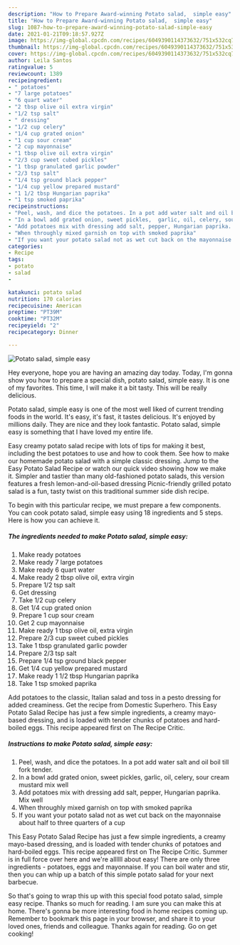 ```yaml
---
description: "How to Prepare Award-winning Potato salad,  simple easy"
title: "How to Prepare Award-winning Potato salad,  simple easy"
slug: 1087-how-to-prepare-award-winning-potato-salad-simple-easy
date: 2021-01-21T09:18:57.927Z
image: https://img-global.cpcdn.com/recipes/6049390114373632/751x532cq70/potato-salad-simple-easy-recipe-main-photo.jpg
thumbnail: https://img-global.cpcdn.com/recipes/6049390114373632/751x532cq70/potato-salad-simple-easy-recipe-main-photo.jpg
cover: https://img-global.cpcdn.com/recipes/6049390114373632/751x532cq70/potato-salad-simple-easy-recipe-main-photo.jpg
author: Leila Santos
ratingvalue: 5
reviewcount: 1389
recipeingredient:
- " potatoes"
- "7 large potatoes"
- "6 quart water"
- "2 tbsp olive oil extra virgin"
- "1/2 tsp salt"
- " dressing"
- "1/2 cup celery"
- "1/4 cup grated onion"
- "1 cup sour cream"
- "2 cup mayonnaise"
- "1 tbsp olive oil extra virgin"
- "2/3 cup sweet cubed pickles"
- "1 tbsp granulated garlic powder"
- "2/3 tsp salt"
- "1/4 tsp ground black pepper"
- "1/4 cup yellow prepared mustard"
- "1 1/2 tbsp Hungarian paprika"
- "1 tsp smoked paprika"
recipeinstructions:
- "Peel, wash, and dice the potatoes. In a pot add water salt and oil boil till fork tender."
- "In a bowl add grated onion, sweet pickles,  garlic, oil, celery, sour cream mustard mix well"
- "Add potatoes mix with dressing add salt, pepper, Hungarian paprika.  Mix well"
- "When throughly mixed garnish on top with smoked paprika"
- "If you want your potato salad not as wet cut back on the mayonnaise about half to three quarters of a cup"
categories:
- Recipe
tags:
- potato
- salad
- 

katakunci: potato salad  
nutrition: 170 calories
recipecuisine: American
preptime: "PT39M"
cooktime: "PT32M"
recipeyield: "2"
recipecategory: Dinner

---
```



![Potato salad,  simple easy](https://img-global.cpcdn.com/recipes/6049390114373632/751x532cq70/potato-salad-simple-easy-recipe-main-photo.jpg)

Hey everyone, hope you are having an amazing day today. Today, I'm gonna show you how to prepare a special dish, potato salad,  simple easy. It is one of my favorites. This time, I will make it a bit tasty. This will be really delicious.

Potato salad,  simple easy is one of the most well liked of current trending foods in the world. It's easy, it's fast, it tastes delicious. It's enjoyed by millions daily. They are nice and they look fantastic. Potato salad,  simple easy is something that I have loved my entire life.

Easy creamy potato salad recipe with lots of tips for making it best, including the best potatoes to use and how to cook them. See how to make our homemade potato salad with a simple classic dressing. Jump to the Easy Potato Salad Recipe or watch our quick video showing how we make it. Simpler and tastier than many old-fashioned potato salads, this version features a fresh lemon-and-oil-based dressing Picnic-friendly grilled potato salad is a fun, tasty twist on this traditional summer side dish recipe.


To begin with this particular recipe, we must prepare a few components. You can cook potato salad,  simple easy using 18 ingredients and 5 steps. Here is how you can achieve it.

<!--inarticleads1-->

##### The ingredients needed to make Potato salad,  simple easy:

1. Make ready  potatoes
1. Make ready 7 large potatoes
1. Make ready 6 quart water
1. Make ready 2 tbsp olive oil, extra virgin
1. Prepare 1/2 tsp salt
1. Get  dressing
1. Take 1/2 cup celery
1. Get 1/4 cup grated onion
1. Prepare 1 cup sour cream
1. Get 2 cup mayonnaise
1. Make ready 1 tbsp olive oil, extra virgin
1. Prepare 2/3 cup sweet cubed pickles
1. Take 1 tbsp granulated garlic powder
1. Prepare 2/3 tsp salt
1. Prepare 1/4 tsp ground black pepper
1. Get 1/4 cup yellow prepared mustard
1. Make ready 1 1/2 tbsp Hungarian paprika
1. Take 1 tsp smoked paprika


Add potatoes to the classic, Italian salad and toss in a pesto dressing for added creaminess. Get the recipe from Domestic Superhero. This Easy Potato Salad Recipe has just a few simple ingredients, a creamy mayo-based dressing, and is loaded with tender chunks of potatoes and hard-boiled eggs. This recipe appeared first on The Recipe Critic. 

<!--inarticleads2-->

##### Instructions to make Potato salad,  simple easy:

1. Peel, wash, and dice the potatoes. In a pot add water salt and oil boil till fork tender.
1. In a bowl add grated onion, sweet pickles,  garlic, oil, celery, sour cream mustard mix well
1. Add potatoes mix with dressing add salt, pepper, Hungarian paprika.  Mix well
1. When throughly mixed garnish on top with smoked paprika
1. If you want your potato salad not as wet cut back on the mayonnaise about half to three quarters of a cup


This Easy Potato Salad Recipe has just a few simple ingredients, a creamy mayo-based dressing, and is loaded with tender chunks of potatoes and hard-boiled eggs. This recipe appeared first on The Recipe Critic. Summer is in full force over here and we&#39;re allllll about easy! There are only three ingredients - potatoes, eggs and mayonnaise. If you can boil water and stir, then you can whip up a batch of this simple potato salad for your next barbecue. 

So that's going to wrap this up with this special food potato salad,  simple easy recipe. Thanks so much for reading. I am sure you can make this at home. There's gonna be more interesting food in home recipes coming up. Remember to bookmark this page in your browser, and share it to your loved ones, friends and colleague. Thanks again for reading. Go on get cooking!
